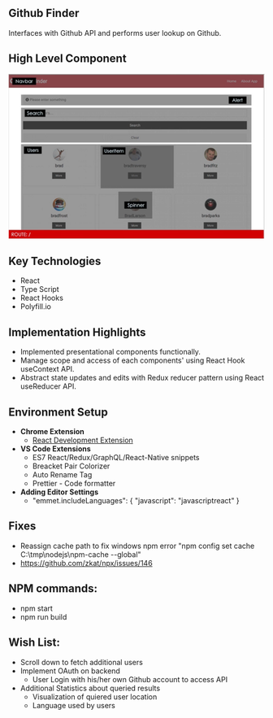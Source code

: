 ## Github Finder

Interfaces with Github API and performs user lookup on Github.

## High Level Component

![Overlay](https://github.com/sorapk/github-finder/blob/master/other/high-level-component.PNG)

## Key Technologies

- React
- Type Script
- React Hooks
- Polyfill.io

## Implementation Highlights

- Implemented presentational components functionally.
- Manage scope and access of each components' using React Hook useContext API.
- Abstract state updates and edits with Redux reducer pattern using React useReducer API.

## Environment Setup

- <strong>Chrome Extension</strong>
  - [React Development Extension](https://chrome.google.com/webstore/detail/react-developer-tools/fmkadmapgofadopljbjfkapdkoienihi?hl=en)
- <strong>VS Code Extensions</strong>
  - ES7 React/Redux/GraphQL/React-Native snippets
  - Breacket Pair Colorizer
  - Auto Rename Tag
  - Prettier - Code formatter
- <strong>Adding Editor Settings</strong>
  - "emmet.includeLanguages": {
    "javascript": "javascriptreact"
    }

## Fixes

- Reassign cache path to fix windows npm error "npm config set cache C:\tmp\nodejs\npm-cache --global"
- https://github.com/zkat/npx/issues/146

## NPM commands:

- npm start
- npm run build

## Wish List:

- Scroll down to fetch additional users
- Implement OAuth on backend
  - User Login with his/her own Github account to access API
- Additional Statistics about queried results
  - Visualization of quiered user location
  - Language used by users
